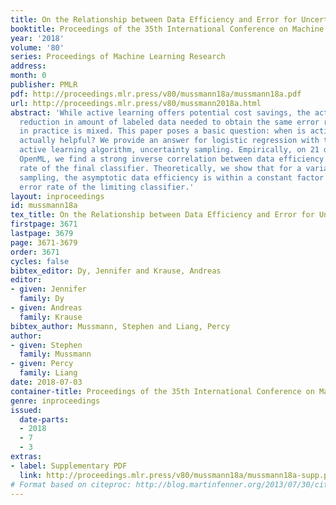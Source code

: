 ```yaml
---
title: On the Relationship between Data Efficiency and Error for Uncertainty Sampling
booktitle: Proceedings of the 35th International Conference on Machine Learning
year: '2018'
volume: '80'
series: Proceedings of Machine Learning Research
address: 
month: 0
publisher: PMLR
pdf: http://proceedings.mlr.press/v80/mussmann18a/mussmann18a.pdf
url: http://proceedings.mlr.press/v80/mussmann2018a.html
abstract: 'While active learning offers potential cost savings, the actual data efficiency—the
  reduction in amount of labeled data needed to obtain the same error rate—observed
  in practice is mixed. This paper poses a basic question: when is active learning
  actually helpful? We provide an answer for logistic regression with the popular
  active learning algorithm, uncertainty sampling. Empirically, on 21 datasets from
  OpenML, we find a strong inverse correlation between data efficiency and the error
  rate of the final classifier. Theoretically, we show that for a variant of uncertainty
  sampling, the asymptotic data efficiency is within a constant factor of the inverse
  error rate of the limiting classifier.'
layout: inproceedings
id: mussmann18a
tex_title: On the Relationship between Data Efficiency and Error for Uncertainty Sampling
firstpage: 3671
lastpage: 3679
page: 3671-3679
order: 3671
cycles: false
bibtex_editor: Dy, Jennifer and Krause, Andreas
editor:
- given: Jennifer
  family: Dy
- given: Andreas
  family: Krause
bibtex_author: Mussmann, Stephen and Liang, Percy
author:
- given: Stephen
  family: Mussmann
- given: Percy
  family: Liang
date: 2018-07-03
container-title: Proceedings of the 35th International Conference on Machine Learning
genre: inproceedings
issued:
  date-parts:
  - 2018
  - 7
  - 3
extras:
- label: Supplementary PDF
  link: http://proceedings.mlr.press/v80/mussmann18a/mussmann18a-supp.pdf
# Format based on citeproc: http://blog.martinfenner.org/2013/07/30/citeproc-yaml-for-bibliographies/
---
```

